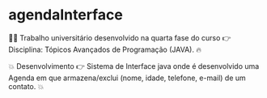 # agendaInterface
:student: Trabalho universitário desenvolvido na quarta fase do curso :point_right: Disciplina: Tópicos Avançados de Programação (JAVA). :fire:

:boom: Desenvolvimento :point_right: Sistema de Interface java onde é desenvolvido uma Agenda em que armazena/exclui (nome, idade, telefone, e-mail) de um contato. :boom:



